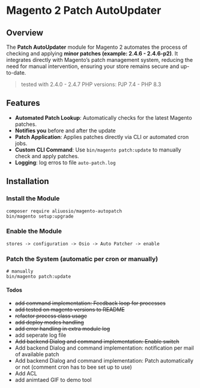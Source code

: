 # Magento 2 Patch AutoUpdater

## Overview

The **Patch AutoUpdater** module for Magento 2 automates the process of checking and applying **minor patches (example: 2.4.6 - 2.4.6-p2)**. It integrates directly with Magento’s patch management system, reducing the need for manual intervention, ensuring your store remains secure and up-to-date.
> tested with 2.4.0 - 2.4.7 
> PHP versions: PJP 7.4 - PHP 8.3

## Features
- **Automated Patch Lookup**: Automatically checks for the latest Magento patches.
- **Notifies you** before and after the update
- **Patch Application**: Applies patches directly via CLI or automated cron jobs.
- **Custom CLI Command**: Use `bin/magento patch:update` to manually check and apply patches.
- **Logging**: log erros to file `auto-patch.log`

## Installation

### Install the Module
    composer require aliuosio/magento-autopatch
    bin/magento setup:upgrade

### Enable the Module
    stores -> configuration -> Osio -> Auto Patcher -> enable

### Patch the System (automatic per cron or manually)
    # manually
    bin/magento patch:update

#### Todos
* ~~add command implementation: Feedback loop for processes~~
* ~~add tested on magento versions to README~~
* ~~refactor process class usage~~
* ~~add deploy modes handling~~
* ~~add error handling in extra module log~~
* add seperate log file
* ~~Add backend Dialog and command implementation: Enable switch~~
* Add backend Dialog and command implementation: notification per mail of available patch
* Add backend Dialog and command implementation: Patch automatically or not (comment cron has to bee set up to use)
* Add ACL
* add animtaed GIF to demo tool
